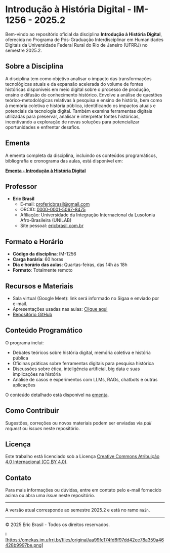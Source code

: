 # Introdução à História Digital - IM-1256 - 2025.2

Bem-vindo ao repositório oficial da disciplina **Introdução à História Digital**, oferecida no Programa de Pós-Graduação Interdisciplinar em Humanidades Digitais da Universidade Federal Rural do Rio de Janeiro (UFRRJ) no semestre 2025.2.

## Sobre a Disciplina

A disciplina tem como objetivo analisar o impacto das transformações tecnológicas atuais e da expansão acelerada do volume de fontes históricas disponíveis em meio digital sobre o processo de produção, ensino e difusão do conhecimento histórico. Envolve a análise de questões teórico-metodológicas relativas à pesquisa e ensino de história, bem como à memória coletiva e história pública, identificando os impactos atuais e potenciais da tecnologia digital. Também examina ferramentas digitais utilizadas para preservar, analisar e interpretar fontes históricas, incentivando a exploração de novas soluções para potencializar oportunidades e enfrentar desafios.

## Ementa

A ementa completa da disciplina, incluindo os conteúdos programáticos, bibliografia e cronograma das aulas, está disponível em:

[**Ementa - Introdução à História Digital**](https://ericbrasil.com.br/hd-ufrrj/ementa)

## Professor

- **Eric Brasil**
  - E-mail: [profericbrasil@gmail.com](mailto:profericbrasil@gmail.com)
  - ORCID: [0000-0001-5067-8475](https://orcid.org/0000-0001-5067-8475)
  - Afiliação: Universidade da Integração Internacional da Lusofonia Afro-Brasileira (UNILAB)
  - Site pessoal: [ericbrasil.com.br](https://ericbrasil.com.br)

## Formato e Horário

- **Código da disciplina**: IM-1256
- **Carga horária**: 60 horas
- **Dia e horário das aulas**: Quartas-feiras, das 14h às 18h
- **Formato**: Totalmente remoto

## Recursos e Materiais

- Sala virtual (Google Meet): link será informado no Sigaa e enviado por e-mail.
- Apresentações usadas nas aulas: [Clique aqui](https://ericbrasil.com.br/hd-ufrrj/aulas)
- [Repositório GitHub](https://github.com/ericbrasiln/hd-ufrrj)

## Conteúdo Programático

O programa inclui:

- Debates teóricos sobre história digital, memória coletiva e história pública
- Oficinas práticas sobre ferramentas digitais para pesquisa histórica
- Discussões sobre ética, inteligência artificial, big data e suas implicações na história
- Análise de casos e experimentos com LLMs, RAGs, chatbots e outras aplicações

O conteúdo detalhado está disponível na [ementa](https://ericbrasil.com.br/hd-ufrrj/ementa).

## Como Contribuir

Sugestões, correções ou novos materiais podem ser enviadas via *pull request* ou *issues* neste repositório.

## Licença

Este trabalho está licenciado sob a Licença [Creative Commons Atribuição 4.0 Internacional (CC BY 4.0)](https://creativecommons.org/licenses/by/4.0/).

## Contato

Para mais informações ou dúvidas, entre em contato pelo e-mail fornecido acima ou abra uma *issue* neste repositório.

---

A versão atual corresponde ao semestre 2025.2 e está no ramo `main`.

---

© 2025 Eric Brasil - Todos os direitos reservados.

![https://omekas.im.ufrrj.br/files/original/aa99fe174fd6f97dd42ee78a359a46428b9997be.png]

